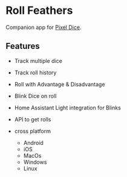 # Roll Feathers

Companion app for [Pixel Dice](https://github.com/GameWithPixels).

## Features
- Track multiple dice
- Track roll history
- Roll with Advantage & Disadvantage
- Blink Dice on roll
- Home Assistant Light integration for Blinks
- API to get rolls

- cross platform
  - Android
  - iOS
  - MacOs
  - Windows
  - Linux